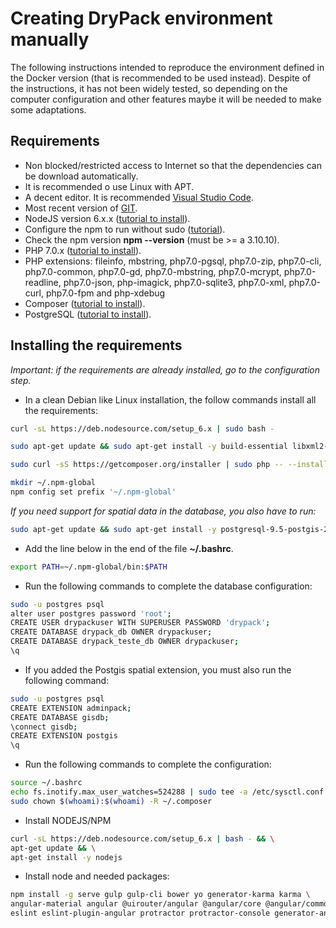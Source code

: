 # Creating DryPack environment manually #

The following instructions intended to reproduce the environment defined in the Docker version (that is recommended to be used instead). Despite of the instructions, it has not been widely tested, so depending on the computer configuration and other features maybe it will be needed to make some adaptations.

## Requirements ##

- Non blocked/restricted access to Internet so that the dependencies can be download automatically.
- It is recommended o use Linux with APT.
- A decent editor. It is recommended [Visual Studio Code](https://code.visualstudio.com/).
- Most recent version of [GIT](https://git-scm.com/book/pt-br/v1/Primeiros-passos-Instalando-Git).
- NodeJS version 6.x.x ([tutorial to install](https://nodejs.org/en/download/package-manager/)).
- Configure the npm to run without sudo ([tutorial](https://docs.npmjs.com/getting-started/fixing-npm-permissions)).
- Check the npm version **npm --version** (must be >= a 3.10.10).
- PHP 7.0.x ([tutorial to install](http://tecadmin.net/install-php5-on-ubuntu/)).
- PHP extensions: fileinfo, mbstring, php7.0-pgsql, php7.0-zip, php7.0-cli, php7.0-common, php7.0-gd, php7.0-mbstring, php7.0-mcrypt, php7.0-readline, php7.0-json, php-imagick, php7.0-sqlite3, php7.0-xml, php7.0-curl, php7.0-fpm and php-xdebug
- Composer ([tutorial to install](https://getcomposer.org/doc/00-intro.md#globally)).
- PostgreSQL ([tutorial to install](https://www.vivaolinux.com.br/dica/Instalando-o-PostgreSQL-e-pgAdmin3-no-Ubuntu)).

## Installing the requirements ##

*Important: if the requirements are already installed, go to the configuration step.*

- In a clean Debian like Linux installation, the follow commands install all the requirements:

```sh
curl -sL https://deb.nodesource.com/setup_6.x | sudo bash -
```

```sh
sudo apt-get update && sudo apt-get install -y build-essential libxml2-dev libfreetype6-dev libjpeg-turbo8-dev libmcrypt-dev libpng12-dev libssl-dev libpq-dev vim unzip postgresql-9.5 nodejs php7.0 php7.0-pgsql php7.0-zip php7.0-cli php7.0-common php7.0-gd php7.0-mbstring php7.0-mcrypt php7.0-readline php7.0-json php-imagick php7.0-sqlite3 php7.0-xml php7.0-curl php7.0-fpm php-xdebug pgadmin3 nano git  curl openssh-server phppgadmin wget zip cron supervisor software-properties-common postgresql-client-9.5 postgresql-contrib-9.5
```

```sh
sudo curl -sS https://getcomposer.org/installer | sudo php -- --install-dir=/usr/local/bin --filename=composer
```

```sh
mkdir ~/.npm-global
npm config set prefix '~/.npm-global'
```

*If you need support for spatial data in the database, you also have to run:*

```sh
sudo apt-get update && sudo apt-get install -y postgresql-9.5-postgis-2.2 postgresql-9.5-postgis-scripts
```

- Add the line below in the end of the file **~/.bashrc**.

```sh
export PATH=~/.npm-global/bin:$PATH
```

- Run the following commands to complete the database configuration:

```sh
sudo -u postgres psql
alter user postgres password 'root';
CREATE USER drypackuser WITH SUPERUSER PASSWORD 'drypack';
CREATE DATABASE drypack_db OWNER drypackuser;
CREATE DATABASE drypack_teste_db OWNER drypackuser;
\q
```

- If you added the Postgis spatial extension, you must also run the following command:

```sh
sudo -u postgres psql
CREATE EXTENSION adminpack;
CREATE DATABASE gisdb;
\connect gisdb;
CREATE EXTENSION postgis
\q
```

- Run the following commands to complete the configuration:

```sh
source ~/.bashrc
echo fs.inotify.max_user_watches=524288 | sudo tee -a /etc/sysctl.conf && sudo sysctl -p
sudo chown $(whoami):$(whoami) -R ~/.composer
```

- Install NODEJS/NPM

```sh
curl -sL https://deb.nodesource.com/setup_6.x | bash - && \
apt-get update && \
apt-get install -y nodejs
``` 
 
- Install node and needed packages:

```sh
npm install -g serve gulp gulp-cli bower yo generator-karma karma \
angular-material angular @uirouter/angular @angular/core @angular/common angular-route @angular/router gulp-babel babel-preset-es2015 \
eslint eslint-plugin-angular protractor protractor-console generator-angular @angular/platform-browser webdriver-manager
```
